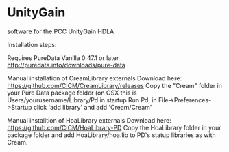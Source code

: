 # UnityGain
software for the PCC UnityGain HDLA

Installation steps:

Requires PureData Vanilla 0.47.1 or later
http://puredata.info/downloads/pure-data

Manual installation of CreamLibrary externals
Download here: https://github.com/CICM/CreamLibrary/releases
Copy the "Cream" folder in your Pure Data package folder (on OSX this is Users/yourusername/Library/Pd in startup
Run Pd, in File->Preferences->Startup click 'add library' and add 'Cream/Cream'

Manual installtion of HoaLibrary externals
Download here: https://github.com/CICM/HoaLibrary-PD
Copy the HoaLibrary folder in your package folder and add HoaLibrary/hoa.lib to PD's statup libraries as with Cream.
